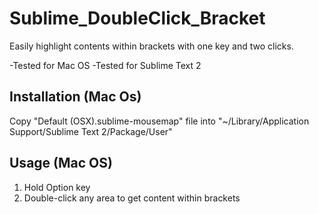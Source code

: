 Sublime_DoubleClick_Bracket
===========================

Easily highlight contents within brackets with one key and two clicks.

-Tested for Mac OS
-Tested for Sublime Text 2

Installation (Mac Os)
---------------------

Copy "Default (OSX).sublime-mousemap" file into "~/Library/Application Support/Sublime Text 2/Package/User"

Usage (Mac OS)
-----

1. Hold Option key
2. Double-click any area to get content within brackets
